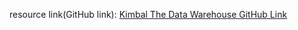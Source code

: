 resource link(GitHub link):
[Kimbal The Data Warehouse GitHub Link](https://github.com/letthedataconfess/Data-Engineering-Books/blob/main/Book-5Kimball_The-Data-Warehouse-Toolkit-3rd-Edition-5.pdf)